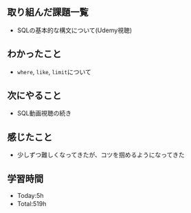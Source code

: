 ## 取り組んだ課題一覧
- SQLの基本的な構文について(Udemy視聴)

## わかったこと
- `where`, `like`, `limit`について
  
## 次にやること
- SQL動画視聴の続き

## 感じたこと
- 少しずつ難しくなってきたが、コツを掴めるようになってきた
   
## 学習時間
- Today:5h
- Total:519h　 
 
